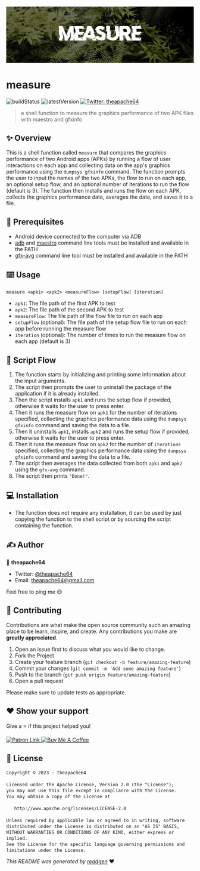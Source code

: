![](cover.jpeg)

# measure

![buildStatus](https://img.shields.io/github/workflow/status/theapache64/measure/Java%20CI%20with%20Gradle?style=plastic)
![latestVersion](https://img.shields.io/github/v/release/theapache64/measure)
<a href="https://twitter.com/theapache64" target="_blank">
<img alt="Twitter: theapache64" src="https://img.shields.io/twitter/follow/theapache64.svg?style=social" />
</a>

> a shell function to measure the graphics performance of two APK files with maestro and gfxinfo

## ✨ Overview

This is a shell function called `measure` that compares the graphics performance of two Android apps (APKs) by running a flow of user interactions on each app and collecting data on the app's graphics performance using the `dumpsys gfxinfo` command. The function prompts the user to input the names of the two APKs, the flow to run on each app, an optional setup flow, and an optional number of iterations to run the flow (default is 3). The function then installs and runs the flow on each APK, collects the graphics performance data, averages the data, and saves it to a file.

## 🦿 Prerequisites

- Android device connected to the computer via ADB
- [adb](https://developer.android.com/studio/command-line/adb) and [maestro](https://maestro.mobile.dev/getting-started/installing-maestro#upgrading-the-cli) command line tools must be installed and available in the PATH
- [gfx-avg](https://github.com/theapache64/gfx-avg) command line tool must be installed and available in the PATH

## ⌨️ Usage

```console
measure <apk1> <apk2> <measureFlow> [setupFlow] [iteration]
```

- `apk1`: The file path of the first APK to test
- `apk2`: The file path of the second APK to test
- `measureFlow`: The file path of the flow file to run on each app
- `setupFlow` (optional): The file path of the setup flow file to run on each app before running the measure flow
- `iteration` (optional): The number of times to run the measure flow on each app (default is 3)

## 🌊 Script Flow
1. The function starts by initializing and printing some information about the input arguments.
1. The script then prompts the user to uninstall the package of the application if it is already installed.
1.  Then the script installs `apk1` and runs the setup flow if provided, otherwise it waits for the user to press enter.
1.  Then it runs the measure flow on `apk1` for the number of iterations specified, collecting the graphics performance data using the `dumpsys gfxinfo` command and saving the data to a file.
1.  Then it uninstalls `apk1`, installs `apk2` and runs the setup flow if provided, otherwise it waits for the user to press enter.
1.  Then it runs the measure flow on `apk2` for the number of `iterations` specified, collecting the graphics performance data using the `dumpsys gfxinfo` command and saving the data to a file.
1.  The script then averages the data collected from both `apk1` and `apk2` using the `gfx-avg` command.
1.  The script then prints `"Done!"`.

## 💻  Installation
- The function does not require any installation, it can be used by just copying the function to the shell script or by sourcing the script containing the function.


## ✍️ Author

👤 **theapache64**

* Twitter: <a href="https://twitter.com/theapache64" target="_blank">@theapache64</a>
* Email: theapache64@gmail.com

Feel free to ping me 😉

## 🤝 Contributing

Contributions are what make the open source community such an amazing place to be learn, inspire, and create. Any
contributions you make are **greatly appreciated**.

1. Open an issue first to discuss what you would like to change.
1. Fork the Project
1. Create your feature branch (`git checkout -b feature/amazing-feature`)
1. Commit your changes (`git commit -m 'Add some amazing feature'`)
1. Push to the branch (`git push origin feature/amazing-feature`)
1. Open a pull request

Please make sure to update tests as appropriate.

## ❤ Show your support

Give a ⭐️ if this project helped you!

<a href="https://www.patreon.com/theapache64">
  <img alt="Patron Link" src="https://c5.patreon.com/external/logo/become_a_patron_button@2x.png" width="160"/>
</a>

<a href="https://www.buymeacoffee.com/theapache64" target="_blank">
    <img src="https://cdn.buymeacoffee.com/buttons/v2/default-yellow.png" alt="Buy Me A Coffee" width="160">
</a>

## 📝 License

```
Copyright © 2023 - theapache64

Licensed under the Apache License, Version 2.0 (the "License");
you may not use this file except in compliance with the License.
You may obtain a copy of the License at

   http://www.apache.org/licenses/LICENSE-2.0

Unless required by applicable law or agreed to in writing, software
distributed under the License is distributed on an "AS IS" BASIS,
WITHOUT WARRANTIES OR CONDITIONS OF ANY KIND, either express or implied.
See the License for the specific language governing permissions and
limitations under the License.
```

_This README was generated by [readgen](https://github.com/theapache64/readgen)_ ❤
